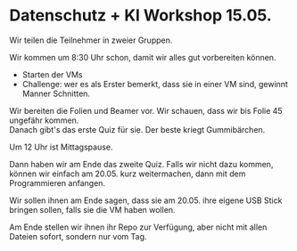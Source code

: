 # Datenschutz + KI Workshop 15.05.

Wir teilen die Teilnehmer in zweier Gruppen.

Wir kommen um 8:30 Uhr schon, damit wir alles gut vorbereiten können.
- Starten der VMs
- Challenge: wer es als Erster bemerkt, dass sie in einer VM sind, gewinnt Manner Schnitten.

Wir bereiten die Folien und Beamer vor.  Wir schauen, dass wir bis Folie 45 ungefähr kommen.  
Danach gibt's das erste Quiz für sie.  Der beste kriegt Gummibärchen.

Um 12 Uhr ist Mittagspause.

Dann haben wir am Ende das zweite Quiz.  Falls wir nicht dazu kommen, können wir einfach am 20.05. kurz weitermachen, dann mit dem Programmieren anfangen.

Wir sollen ihnen am Ende sagen, dass sie am 20.05. ihre eigene USB Stick bringen sollen, falls sie die VM haben wollen.  

Am Ende stellen wir ihnen ihr Repo zur Verfügung, aber nicht mit allen Dateien sofort, sondern nur vom Tag.

